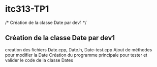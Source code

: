 # itc313-TP1
/* Création de la classe Date par dev1 */
## Création de la classe Date par dev1
  creation des fichiers Date.cpp, Date.h, Date-test.cpp
  Ajout de méthodes pour modifier la Date
  Création du programme principale pour tester et valider le code de la classe Dates

